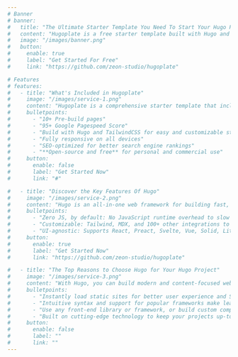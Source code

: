```yaml
---
# Banner
# banner:
#   title: "The Ultimate Starter Template You Need To Start Your Hugo Project"
#   content: "Hugoplate is a free starter template built with Hugo and TailwindCSS, providing everything you need to jumpstart your Hugo project and save valuable time."
#   image: "/images/banner.png"
#   button:
#     enable: true
#     label: "Get Started For Free"
#     link: "https://github.com/zeon-studio/hugoplate"

# Features
# features:
#   - title: "What's Included in Hugoplate"
#     image: "/images/service-1.png"
#     content: "Hugoplate is a comprehensive starter template that includes everything you need to get started with your Hugo project. What's Included in Hugoplate"
#     bulletpoints:
#       - "10+ Pre-build pages"
#       - "95+ Google Pagespeed Score"
#       - "Build with Hugo and TailwindCSS for easy and customizable styling"
#       - "Fully responsive on all devices"
#       - "SEO-optimized for better search engine rankings"
#       - "**Open-source and free** for personal and commercial use"
#     button:
#       enable: false
#       label: "Get Started Now"
#       link: "#"

#   - title: "Discover the Key Features Of Hugo"
#     image: "/images/service-2.png"
#     content: "Hugo is an all-in-one web framework for building fast, content-focused websites. It offers a range of exciting features for developers and website creators. Some of the key features are:"
#     bulletpoints:
#       - "Zero JS, by default: No JavaScript runtime overhead to slow you down."
#       - "Customizable: Tailwind, MDX, and 100+ other integrations to choose from."
#       - "UI-agnostic: Supports React, Preact, Svelte, Vue, Solid, Lit and more."
#     button:
#       enable: true
#       label: "Get Started Now"
#       link: "https://github.com/zeon-studio/hugoplate"

#   - title: "The Top Reasons to Choose Hugo for Your Hugo Project"
#     image: "/images/service-3.png"
#     content: "With Hugo, you can build modern and content-focused websites without sacrificing performance or ease of use."
#     bulletpoints:
#       - "Instantly load static sites for better user experience and SEO."
#       - "Intuitive syntax and support for popular frameworks make learning and using Hugo a breeze."
#       - "Use any front-end library or framework, or build custom components, for any project size."
#       - "Built on cutting-edge technology to keep your projects up-to-date with the latest web standards."
#     button:
#       enable: false
#       label: ""
#       link: ""
---
```

